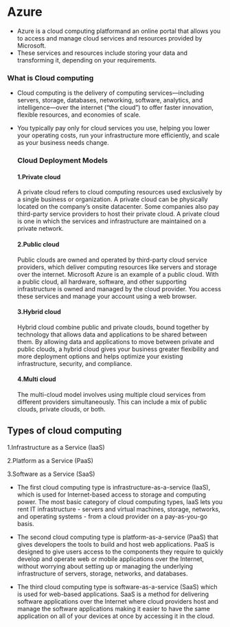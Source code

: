 
# Azure

- Azure is a cloud computing platformand an online portal that allows you to access and manage cloud services and resources provided by Microsoft. 
- These services and resources include storing your data and transforming it, depending on your requirements.

### What is Cloud computing
- Cloud computing is the delivery of computing services—including servers, storage, databases, networking, software, analytics, and intelligence—over the internet (“the cloud”) to offer faster innovation, flexible resources, and economies of scale. 
- You typically pay only for cloud services you use, helping you lower your operating costs, run your infrastructure more efficiently, and scale as your business needs change.

  ### Cloud Deployment Models
     #### 1.Private cloud

     A private cloud refers to cloud computing resources used exclusively by a single business or organization. A private cloud can be physically located on the company’s onsite datacenter. Some companies also pay third-party service providers to host their private cloud. A private cloud is one in which the services and infrastructure are maintained on a private network.

  #### 2.Public cloud
     Public clouds are owned and operated by third-party cloud service providers, which deliver computing resources like servers and storage over the internet. Microsoft Azure is an example of a public cloud. With a public cloud, all hardware, software, and other supporting infrastructure is owned and managed by the cloud provider. You access these services and manage your account using a web browser. 

  #### 3.Hybrid cloud
    Hybrid cloud combine public and private clouds, bound together by technology that allows data and applications to be shared between them. By allowing data and applications to move between private and public clouds, a hybrid cloud gives your business greater flexibility and more deployment options and helps optimize your existing infrastructure, security, and compliance. 
 
  #### 4.Multi cloud
     The multi-cloud model involves using multiple cloud services from different providers simultaneously. This can include a mix of public clouds, private clouds, or both.

## Types of cloud computing

1.Infrastructure as a Service (IaaS)

2.Platform as a Service (PaaS)

3.Software as a Service (SaaS)

- The first cloud computing type is infrastructure-as-a-service (IaaS), which is used for Internet-based access to storage and computing power. The most basic category of cloud computing types, IaaS lets you rent IT infrastructure - servers and virtual machines, storage, networks, and operating systems - from a cloud provider on a pay-as-you-go basis.

- The second cloud computing type is platform-as-a-service (PaaS) that gives developers the tools to build and host web applications. PaaS is designed to give users access to the components they require to quickly develop and operate web or mobile applications over the Internet, without worrying about setting up or managing the underlying infrastructure of servers, storage, networks, and databases.

- The third cloud computing type is software-as-a-service (SaaS) which is used for web-based applications. SaaS is a method for delivering software applications over the Internet where cloud providers host and manage the software applications making it easier to have the same application on all of your devices at once by accessing it in the cloud.

